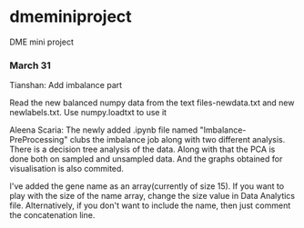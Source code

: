 # dmeminiproject
DME mini project
### March 31
Tianshan:
Add imbalance part


Read the new balanced numpy data from the text files-newdata.txt and new newlabels.txt. Use numpy.loadtxt to use it

Aleena Scaria:
The newly added .ipynb file named "Imbalance-PreProcessing" clubs the imbalance job along with two different analysis.
There is a decision tree analysis of the data. Along with that the PCA is done both on sampled and unsampled data. And the graphs obtained for visualisation is also commited.


I've added the gene name as an array(currently of size 15). If you want to play with the size of the name array, change the size value in Data Analytics file. Alternatively, if you don't want to include the name, then just comment the concatenation line. 
